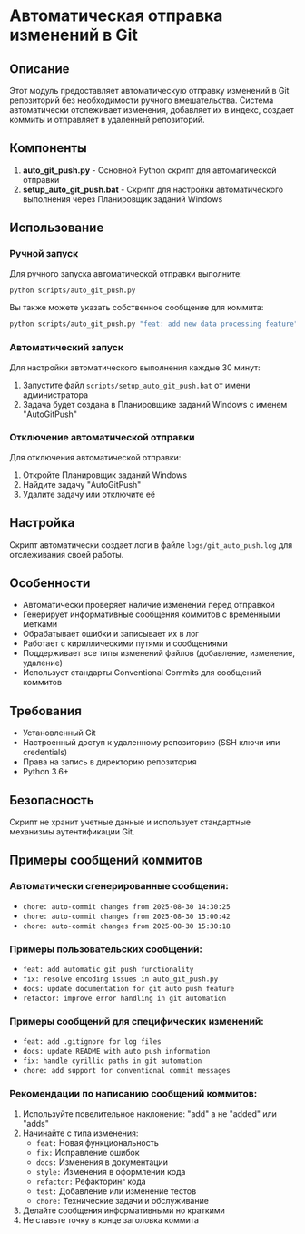 # Автоматическая отправка изменений в Git

## Описание

Этот модуль предоставляет автоматическую отправку изменений в Git репозиторий без необходимости ручного вмешательства. Система автоматически отслеживает изменения, добавляет их в индекс, создает коммиты и отправляет в удаленный репозиторий.

## Компоненты

1. **auto_git_push.py** - Основной Python скрипт для автоматической отправки
2. **setup_auto_git_push.bat** - Скрипт для настройки автоматического выполнения через Планировщик заданий Windows

## Использование

### Ручной запуск

Для ручного запуска автоматической отправки выполните:

```bash
python scripts/auto_git_push.py
```

Вы также можете указать собственное сообщение для коммита:

```bash
python scripts/auto_git_push.py "feat: add new data processing feature"
```

### Автоматический запуск

Для настройки автоматического выполнения каждые 30 минут:

1. Запустите файл `scripts/setup_auto_git_push.bat` от имени администратора
2. Задача будет создана в Планировщике заданий Windows с именем "AutoGitPush"

### Отключение автоматической отправки

Для отключения автоматической отправки:

1. Откройте Планировщик заданий Windows
2. Найдите задачу "AutoGitPush"
3. Удалите задачу или отключите её

## Настройка

Скрипт автоматически создает логи в файле `logs/git_auto_push.log` для отслеживания своей работы.

## Особенности

- Автоматически проверяет наличие изменений перед отправкой
- Генерирует информативные сообщения коммитов с временными метками
- Обрабатывает ошибки и записывает их в лог
- Работает с кириллическими путями и сообщениями
- Поддерживает все типы изменений файлов (добавление, изменение, удаление)
- Использует стандарты Conventional Commits для сообщений коммитов

## Требования

- Установленный Git
- Настроенный доступ к удаленному репозиторию (SSH ключи или credentials)
- Права на запись в директорию репозитория
- Python 3.6+

## Безопасность

Скрипт не хранит учетные данные и использует стандартные механизмы аутентификации Git.

## Примеры сообщений коммитов

### Автоматически сгенерированные сообщения:
- `chore: auto-commit changes from 2025-08-30 14:30:25`
- `chore: auto-commit changes from 2025-08-30 15:00:42`
- `chore: auto-commit changes from 2025-08-30 15:30:18`

### Примеры пользовательских сообщений:
- `feat: add automatic git push functionality`
- `fix: resolve encoding issues in auto_git_push.py`
- `docs: update documentation for git auto push feature`
- `refactor: improve error handling in git automation`

### Примеры сообщений для специфических изменений:
- `feat: add .gitignore for log files`
- `docs: update README with auto push information`
- `fix: handle cyrillic paths in git automation`
- `chore: add support for conventional commit messages`

### Рекомендации по написанию сообщений коммитов:

1. Используйте повелительное наклонение: "add" а не "added" или "adds"
2. Начинайте с типа изменения:
   - `feat:` Новая функциональность
   - `fix:` Исправление ошибок
   - `docs:` Изменения в документации
   - `style:` Изменения в оформлении кода
   - `refactor:` Рефакторинг кода
   - `test:` Добавление или изменение тестов
   - `chore:` Технические задачи и обслуживание
3. Делайте сообщения информативными но краткими
4. Не ставьте точку в конце заголовка коммита
